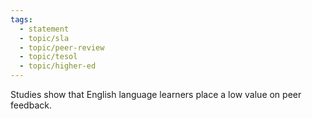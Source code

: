```yaml
---
tags:
  - statement
  - topic/sla
  - topic/peer-review
  - topic/tesol
  - topic/higher-ed
---
```

Studies show that English language learners place a low value on peer feedback.